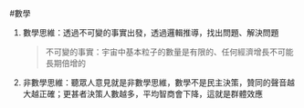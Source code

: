 #數學 
1. 數學思維：透過不可變的事實出發，透過邏輯推導，找出問題、解決問題
    >不可變的事實：宇宙中基本粒子的數量是有限的、任何經濟增長不可能長期倍增的
    
2. 非數學思維：聽眾人意見就是非數學思維，數學不是民主決策，贊同的聲音越大越正確；更甚者決策人數越多，平均智商會下降，這就是群體效應
